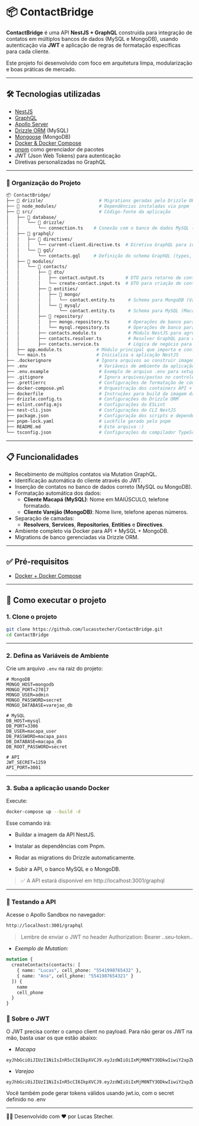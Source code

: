 # 📦 ContactBridge

**ContactBridge** é uma API **NestJS + GraphQL** construída para integração de contatos em múltiplos bancos de dados (MySQL e MongoDB), usando autenticação via **JWT** e aplicação de regras de formatação específicas para cada cliente.

Este projeto foi desenvolvido com foco em arquitetura limpa, modularização e boas práticas de mercado.

---

## 🛠️ Tecnologias utilizadas

- [NestJS](https://nestjs.com/)
- [GraphQL](https://graphql.org/)
- [Apollo Server](https://www.apollographql.com/)
- [Drizzle ORM](https://orm.drizzle.team/) (MySQL)
- [Mongoose](https://mongoosejs.com/) (MongoDB)
- [Docker & Docker Compose](https://www.docker.com/)
- [pnpm](https://pnpm.io/) como gerenciador de pacotes
- JWT (Json Web Tokens) para autenticação
- Diretivas personalizadas no GraphQL

---
### 📂 Organização do Projeto
```sh
📦 ContactBridge/
├── 📂 drizzle/                     # Migrations geradas pelo Drizzle ORM
├── 📂 node_modules/                # Dependências instaladas via pnpm
├── 📂 src/                         # Código-fonte da aplicação
│   ├── 📂 database/
│   │   └── 📂 drizzle/
│   │       └── connection.ts    # Conexão com o banco de dados MySQL (Drizzle)
│   ├── 📂 graphql/
│   │   ├── 📂 directives/
│   │   │   └── current-client.directive.ts  # Diretiva GraphQL para identificar o cliente via JWT
│   │   └── 📂 gql/
│   │       └── contacts.gql     # Definição do schema GraphQL (types, mutations, inputs)
│   ├── 📂 modules/
│   │   └── 📂 contacts/
│   │       ├── 📂 dto/             
│   │       │   ├── contact.output.ts        # DTO para retorno de contatos
│   │       │   └── create-contact.input.ts  # DTO para criação de contatos
│   │       ├── 📂 entities/
│   │       │   ├── 📂 mongo/
│   │       │   │   └── contact.entity.ts     # Schema para MongoDB (Varejão)
│   │       │   └── 📂 mysql/
│   │       │       └── contact.entity.ts     # Schema para MySQL (Macapá)
│   │       ├── 📂 repository/
│   │       │   ├── mongo.repository.ts       # Operações de banco para MongoDB
│   │       │   └── mysql.repository.ts       # Operações de banco para MySQL
│   │       ├── contacts.module.ts            # Módulo NestJS para agrupar funcionalidades de contatos
│   │       ├── contacts.resolver.ts          # Resolver GraphQL para contatos
│   │       ├── contacts.service.ts           # Lógica de negócio para salvar e formatar contatos
│   ├── app.module.ts             # Módulo principal que importa e configura todos os módulos
│   └── main.ts                   # Inicializa a aplicação NestJS
├── .dockerignore                 # Ignora arquivos ao construir imagem Docker
├── .env                           # Variáveis de ambiente da aplicação
├── .env.example                   # Exemplo de arquivo .env para setup
├── .gitignore                     # Ignora arquivos/pastas no controle de versão
├── .prettierrc                    # Configurações de formatação de código (Prettier)
├── docker-compose.yml             # Orquestração dos containers API + MySQL + MongoDB
├── dockerfile                     # Instruções para build da imagem da aplicação
├── drizzle.config.ts              # Configurações do Drizzle ORM
├── eslint.config.mjs              # Configurações do ESLint
├── nest-cli.json                  # Configurações do CLI NestJS
├── package.json                   # Configuração dos scripts e dependências
├── pnpm-lock.yaml                 # Lockfile gerado pelo pnpm
├── README.md                      # Este arquivo :)
└── tsconfig.json                  # Configurações do compilador TypeScript
```
---

## 📋 Funcionalidades

- Recebimento de múltiplos contatos via Mutation GraphQL.
- Identificação automática do cliente através do JWT.
- Inserção de contatos no banco de dados correto (MySQL ou MongoDB).
- Formatação automática dos dados:
  - **Cliente Macapá (MySQL)**: Nome em MAIÚSCULO, telefone formatado.
  - **Cliente Varejão (MongoDB)**: Nome livre, telefone apenas números.
- Separação de camadas:
  - **Resolvers**, **Services**, **Repositories**, **Entities** e **Directives**.
- Ambiente completo via Docker para API + MySQL + MongoDB.
- Migrations de banco gerenciadas via Drizzle ORM.

---

## ✅ Pré-requisitos
- [Docker + Docker Compose](https://docs.docker.com/)


---

## 🚀 Como executar o projeto

### 1. Clone o projeto

```bash
git clone https://github.com/lucasstecher/ContactBridge.git
cd ContactBridge
```

---

### 2. Defina as Variáveis de Ambiente

Crie um arquivo `.env` na raiz do projeto:

```dotenv
# MongoDB
MONGO_HOST=mongodb
MONGO_PORT=27017
MONGO_USER=admin
MONGO_PASSWORD=secret
MONGO_DATABASE=varejao_db

# MySQL
DB_HOST=mysql
DB_PORT=3306
DB_USER=macapa_user
DB_PASSWORD=macapa_pass
DB_DATABASE=macapa_db
DB_ROOT_PASSWORD=secret

# API
JWT_SECRET=1259
API_PORT=3001
```
---

### 3. Suba a aplicação usando Docker
Execute:

```bash
docker-compose up --build -d
```
Esse comando irá:

- Buildar a imagem da API NestJS.

- Instalar as dependências com Pnpm.

- Rodar as migrations do Drizzle automaticamente.

- Subir a API, o banco MySQL e o MongoDB.

>✅ A API estará disponível em http://localhost:3001/graphql

---

### 🔧 Testando a API
Acesse o Apollo Sandbox no navegador:

```bash
http://localhost:3001/graphql
```
>Lembre de enviar o JWT no header Authorization: Bearer ..seu-token..

- *Exemplo de Mutation:*

```graphql
mutation {
  createContacts(contacts: [
    { name: "Lucas", cell_phone: "5541998765432" },
    { name: "Ana", cell_phone: "5541987654321" }
  ]) {
    name
    cell_phone
  }
}
```

### 🧩 Sobre o JWT

O JWT precisa conter o campo client no payload. Para não gerar os JWT na mão, basta usar os que estão abaixo:

- *Macapa*
```
eyJhbGciOiJIUzI1NiIsInR5cCI6IkpXVCJ9.eyJzdWIiOiIxMjM0NTY3ODkwIiwiY2xpZW50IjoibWFjYXBhIiwiaWF0IjoxNTE2MjM5MDIyfQ.xSNQUaLTCN_6tslV8BRsC6PBZlLgG5oYpm8HqtfR7_U
```

- *Varejao*
```
eyJhbGciOiJIUzI1NiIsInR5cCI6IkpXVCJ9.eyJzdWIiOiIxMjM0NTY3ODkwIiwiY2xpZW50IjoidmFyZWphbyIsImlhdCI6MTUxNjIzOTAyMn0.qzmOHg2nEYwDUUY4NZq2YNw7oRqU8Z91U8DD0Pky8yM
```

Você também pode gerar tokens válidos usando jwt.io, com o secret definido no .env

---

👨‍💻 Desenvolvido com ❤️ por Lucas Stecher.